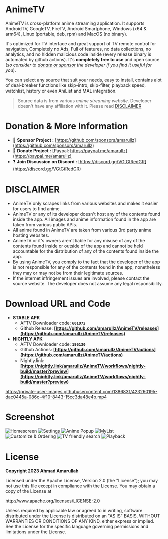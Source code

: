 # AnimeTV

AnimeTV is cross-platform anime streaming application. It supports AndroidTV, GoogleTV, FireTV, Android Smartphone, Windows (x64 & arm64), Linux (portable, deb, rpm) and MacOS (no binary).

It's optimized for TV interface and great support of TV remote control for navigation, Completely no Ads, Full of features, no data collections, no analytics, and no hidden malicious code inside (every release binary is automated by github actions). It's **completely free to use** and open source (*so consider to [donate or sponsor](#donation--more-information) the developer if you find it useful for you*).

You can select any source that suit your needs, easy to install, contains alot of deal-breaker functions like skip-intro, skip-filter, playback speed, watchlist, history or even AniList and MAL integration.

> Source data is from various *anime streaming website*. Developer doesn't have any affiliation with it. Please read [DISCLAIMER](#DISCLAIMER)

# Donation & More Information
- 💖 **Sponsor Project :** [https://github.com/sponsors/amarullz](https://github.com/sponsors/amarullz)
- 💝 **Donate Project :** [Paypal: https://paypal.me/amarullz](https://paypal.me/amarullz)
- ❓ **Join Discussion on Discord :**  [https://discord.gg/VGtGtRedGR](https://discord.gg/VGtGtRedGR)

# DISCLAIMER
* AnimeTV only scrapes links from various websites and makes it easier for users to find anime.
* AnimeTV or any of its developer doesn't host any of the contents found inside the app. All images and anime information found in the app are taken from various public APIs.
* All anime found in AnimeTV are taken from various 3rd party anime hosting websites.
* AnimeTV or it's owners aren't liable for any misuse of any of the contents found inside or outside of the app and cannot be held accountable for the distribution of any of the contents found inside the app.
* By using AnimeTV, you comply to the fact that the developer of the app is not responsible for any of the contents found in the app; nonetheless they may or may not be from their legitimate sources.
* If the internet infringement issues are involved, please contact the source website. The developer does not assume any legal responsibility.

# Download URL and Code
- **STABLE APK**
  - AFTV Downloader code: **`601972`**
  - Github Release: **[https://github.com/amarullz/AnimeTV/releases](https://github.com/amarullz/AnimeTV/releases)**
- **NIGHTLY APK**
  - AFTV Downloader code: **`196130`**
  - Github Actions: **[https://github.com/amarullz/AnimeTV/actions](https://github.com/amarullz/AnimeTV/actions)**
  - Nightly.link: **[https://nightly.link/amarullz/AnimeTV/workflows/nightly-build/master?preview](https://nightly.link/amarullz/AnimeTV/workflows/nightly-build/master?preview)**

https://private-user-images.githubusercontent.com/1386831/423260195-dac0445a-086c-4f10-8443-15cc3da48e4b.mp4



# Screenshot
![Homescreen](https://github.com/amarullz/AnimeTV/assets/1386831/d05c7e5d-8abc-4fed-9183-0c58aa815c44)
![Settings](https://github.com/amarullz/AnimeTV/assets/1386831/68686765-a7eb-4fe8-bc69-f69996053a5d)
![Anime Popup](https://github.com/amarullz/AnimeTV/assets/1386831/c8854596-1984-4c54-993d-d358d9943e7d)
![MyList](https://github.com/amarullz/AnimeTV/assets/1386831/9d8a9e51-c3a0-43c0-a487-c9fb36949c43)
![Customize & Ordering](https://github.com/amarullz/AnimeTV/assets/1386831/b1c86f23-5ca3-4008-95f6-c3107e062f07)
![TV friendly search](https://github.com/amarullz/AnimeTV/assets/1386831/59e722d8-f695-4245-8783-1d1675906c98)
![Playback](https://github.com/amarullz/AnimeTV/assets/1386831/ff1c0363-746d-4216-831b-cf60f4dce243)


# License
**Copyright 2023 Ahmad Amarullah**

Licensed under the Apache License, Version 2.0 (the "License");
you may not use this file except in compliance with the License.
You may obtain a copy of the License at

http://www.apache.org/licenses/LICENSE-2.0

Unless required by applicable law or agreed to in writing, software
distributed under the License is distributed on an "AS IS" BASIS,
WITHOUT WARRANTIES OR CONDITIONS OF ANY KIND, either express or implied.
See the License for the specific language governing permissions and
limitations under the License.
